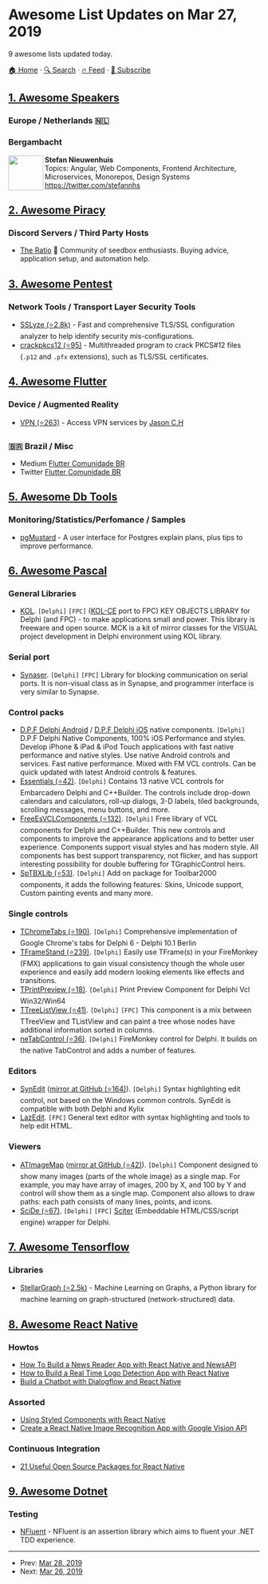 # Awesome List Updates on Mar 27, 2019

9 awesome lists updated today.

[🏠 Home](/README.md) · [🔍 Search](https://test.trackawesomelist.com/search/) · [🔥 Feed](https://test.trackawesomelist.com/rss.xml) · [📮 Subscribe](https://trackawesomelist.us17.list-manage.com/subscribe?u=d2f0117aa829c83a63ec63c2f&id=36a103854c)



## [1. Awesome Speakers](/content/karlhorky/awesome-speakers/README.md)

### Europe / Netherlands 🇳🇱

### Bergambacht

<img src="https://res.cloudinary.com/dsscw65fc/image/twitter_name/stefannhs" height="70px" width="70px" align="left" alt="" />

**Stefan Nieuwenhuis**\
Topics: Angular, Web Components, Frontend Architecture, Microservices, Monorepos, Design Systems\
<https://twitter.com/stefannhs>

## [2. Awesome Piracy](/content/Igglybuff/awesome-piracy/README.md)

### Discord Servers / Third Party Hosts

*   [The Ratio](https://discordapp.com/invite/wab3Qag) :star2: Community of seedbox enthusiasts. Buying advice, application setup, and automation help.

## [3. Awesome Pentest](/content/enaqx/awesome-pentest/README.md)

### Network Tools / Transport Layer Security Tools

*   [SSLyze (⭐2.8k)](https://github.com/nabla-c0d3/sslyze) - Fast and comprehensive TLS/SSL configuration analyzer to help identify security mis-configurations.
*   [crackpkcs12 (⭐95)](https://github.com/crackpkcs12/crackpkcs12) - Multithreaded program to crack PKCS#12 files (`.p12` and `.pfx` extensions), such as TLS/SSL certificates.

## [4. Awesome Flutter](/content/Solido/awesome-flutter/README.md)

### Device / Augmented Reality

*   [VPN (⭐263)](https://github.com/X-dea/Flutter_VPN)<!--stargazers:X-dea/Flutter_VPN--> - Access VPN services by [Jason C.H](https://github.com/ctrysbita)

### 🇧🇷 Brazil / Misc

*   Medium [Flutter Comunidade BR](https://medium.com/flutter-comunidade-br)
*   Twitter [Flutter Comunidade BR](https://twitter.com/br_flutter)

## [5. Awesome Db Tools](/content/mgramin/awesome-db-tools/README.md)

### Monitoring/Statistics/Perfomance / Samples

*   [pgMustard](https://www.pgmustard.com) - A user interface for Postgres explain plans, plus tips to improve performance.

## [6. Awesome Pascal](/content/Fr0sT-Brutal/awesome-pascal/README.md)

### General Libraries

*   [KOL](https://sourceforge.net/projects/kolmck). `[Delphi]` `[FPC]` ([KOL-CE](https://sourceforge.net/p/kol-ce) port to FPC) KEY OBJECTS LIBRARY for Delphi (and FPC) - to make applications small and power. This library is freeware and open source. MCK is a kit of mirror classes for the VISUAL project development in Delphi environment using KOL library.

### Serial port

*   [Synaser](http://sourceforge.net/p/synalist/code/HEAD/tree/trunk/synaser.pas). `[Delphi]` `[FPC]` Library for blocking communication on serial ports. It is non-visual class as in Synapse, and programmer interface is very similar to Synapse.

### Control packs

*   [D.P.F Delphi Android](http://sourceforge.net/projects/dpfdelphiandroid) / [D.P.F Delphi iOS](http://sourceforge.net/projects/dpfdelphiios) native components. `[Delphi]` D.P.F Delphi Native Components, 100% iOS Performance and styles. Develop iPhone & iPad & iPod Touch applications with fast native performance and native styles. Use native Android controls and services. Fast native performance. Mixed with FM VCL controls. Can be quick updated with latest Android controls & features.
*   [Essentials (⭐42)](https://github.com/TurboPack/Essentials). `[Delphi]` Contains 13 native VCL controls for Embarcadero Delphi and C++Builder. The controls include drop-down calendars and calculators, roll-up dialogs, 3-D labels, tiled backgrounds, scrolling messages, menu buttons, and more.
*   [FreeEsVCLComponents (⭐132)](https://github.com/errorcalc/FreeEsVCLComponents). `[Delphi]` Free library of VCL components for Delphi and C++Builder. This new controls and components to improve the appearance applications and to better user experience. Components support visual styles and has modern style. All components has best support transparency, not flicker, and has support interesting possibility for double buffering for TGraphicControl heirs.
*   [SpTBXLib (⭐53)](https://github.com/SilverpointDev/sptbxlib). `[Delphi]` Add on package for Toolbar2000 components, it adds the following features: Skins, Unicode support, Custom painting events and many more.

### Single controls

*   [TChromeTabs (⭐190)](https://github.com/norgepaul/tchrometabs). `[Delphi]` Comprehensive implementation of Google Chrome's tabs for Delphi 6 - Delphi 10.1 Berlin
*   [TFrameStand (⭐239)](https://github.com/andrea-magni/TFrameStand). `[Delphi]` Easily use TFrame(s) in your FireMonkey (FMX) applications to gain visual consistency though the whole user experience and easily add modern looking elements like effects and transitions.
*   [TPrintPreview (⭐18)](https://github.com/landrix/TPrintPreview-for-Delphi). `[Delphi]` Print Preview Component for Delphi Vcl Win32/Win64
*   [TTreeListView (⭐41)](http://github.com/benibela/treelistview). `[Delphi]` `[FPC]` This component is a mix between TTreeView and TListView and can paint a tree whose nodes have additional information sorted in columns.
*   [neTabControl (⭐36)](https://github.com/jkour/neTabControl). `[Delphi]` FireMonkey control for Delphi. It builds on the native TabControl and adds a number of features.

### Editors

*   [SynEdit](https://sourceforge.net/projects/synedit) ([mirror at GitHub (⭐164)](https://github.com/TurboPack/SynEdit)). `[Delphi]` Syntax highlighting edit control, not based on the Windows common controls. SynEdit is compatible with both Delphi and Kylix
*   [LazEdit](https://svn.code.sf.net/p/lazarus-ccr/svn/applications/lazedit). `[FPC]` General text editor with syntax highlighting and tools to help edit HTML.

### Viewers

*   [ATImageMap](https://sourceforge.net/projects/atviewer/files/ATImageMap) ([mirror at GitHub (⭐42)](https://github.com/Alexey-T/ATViewer)). `[Delphi]` Component designed to show many images (parts of the whole image) as a single map. For example, you may have array of images, 200 by X, and 100 by Y and control will show them as a single map. Component also allows to draw paths: each path consists of many lines, points, and icons.
*   [SciDe (⭐67)](https://github.com/da-baranov/SciDe). `[Delphi]` `[FPC]` [Sciter](https://sciter.com) (Embeddable HTML/CSS/script engine) wrapper for Delphi.

## [7. Awesome Tensorflow](/content/jtoy/awesome-tensorflow/README.md)

### Libraries

*   [StellarGraph (⭐2.5k)](https://github.com/stellargraph/stellargraph) - Machine Learning on Graphs, a Python library for machine learning on graph-structured (network-structured) data.

## [8. Awesome React Native](/content/jondot/awesome-react-native/README.md)

### Howtos

*   [How To Build a News Reader App with React Native and NewsAPI](https://medium.com/crowdbotics/how-to-build-a-news-reader-app-with-react-native-and-newsapi-8508f48f2b43)
*   [How to Build a Real Time Logo Detection App with React Native](https://medium.com/crowdbotics/how-to-build-a-real-time-logo-detection-app-with-react-native-google-vision-api-and-crowdbotics-9ed65fbcd15)
*   [Build a Chatbot with Dialogflow and React Native](https://blog.jscrambler.com/build-a-chatbot-with-dialogflow-and-react-native/)

### Assorted

*   [Using Styled Components with React Native](https://medium.com/swlh/using-styled-components-with-react-native-de645fcf4787)
*   [Create a React Native Image Recognition App with Google Vision API](https://blog.jscrambler.com/create-a-react-native-image-recognition-app-with-google-vision-api/)

### Continuous Integration

*   [21 Useful Open Source Packages for React Native](https://medium.com/crowdbotics/21-useful-open-source-packages-for-react-native-807f65a818a1)

## [9. Awesome Dotnet](/content/quozd/awesome-dotnet/README.md)

### Testing

*   [NFluent](http://www.n-fluent.net) - NFluent is an assertion library which aims to fluent your .NET TDD experience.

---

- Prev: [Mar 28, 2019](/content/2019/03/28/README.md)
- Next: [Mar 26, 2019](/content/2019/03/26/README.md)
